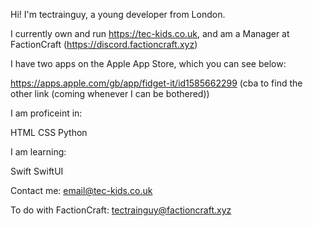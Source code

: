 Hi! I'm tectrainguy, a young developer from London.

I currently own and run https://tec-kids.co.uk, and am a Manager at FactionCraft (https://discord.factioncraft.xyz)

I have two apps on the Apple App Store, which you can see below:

https://apps.apple.com/gb/app/fidget-it/id1585662299
(cba to find the other link (coming whenever I can be bothered))


I am proficeint in:

HTML
CSS
Python

I am learning:

Swift
SwiftUI


Contact me:
email@tec-kids.co.uk

To do with FactionCraft:
tectrainguy@factioncraft.xyz
